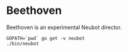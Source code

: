 # Beethoven

Beethoven is an experimental Neubot director.

```
GOPATH=`pwd` go get -v neubot
./bin/neubot
```
